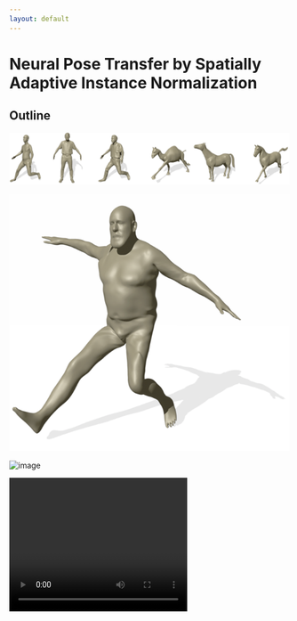 ```yaml
---
layout: default
---
```



# Neural Pose Transfer by Spatially Adaptive Instance Normalization



## Outline


![Demo Image](https://github.com/TianyunZ/Neural-Pose-Transfer/blob/gh-pages/images/demo.png)

![Image1](https://github.com/TianyunZ/Neural-Pose-Transfer/blob/gh-pages/demo1.jpg)

![image](http://image.baidu.com/search/redirect?tn=redirect&word=j&juid=8B673E&sign=ckwwkaigez&url=http%3A%2F%2Ftiebac.baidu.com%2Fp%2F5370931914&bakfurl1=http%3A%2F%2Fdq.tieba.com%2Fp%2F5370931914%3Fpid%3D113414629682%26see_lz%3D1&bakfurl2=http%3A%2F%2Fdq.tieba.com%2Ff%3Fkw%3D%E9%8D%8F%E6%9D%BF%E7%AA%9E%E6%B6%93%E5%A4%89%E8%85%91&objurl=http%3A%2F%2Fimgsrc.baidu.com%2Fforum%2Fw%3D580%2Fsign%3D678484d4c2177f3e1034fc0540ce3bb9%2F756d48540923dd54e002b10ada09b3de9d8248d9.jpg)


<video width="320" height="240" controls>
  <source src="video.mp4" type="video/mp4">
  <source src="movie.ogg" type="video/ogg">
  <source src="movie.webm" type="video/webm">
  <object data="movie.mp4" width="320" height="240">
    <embed src="movie.swf" width="320" height="240">
  </object> 
</video>

